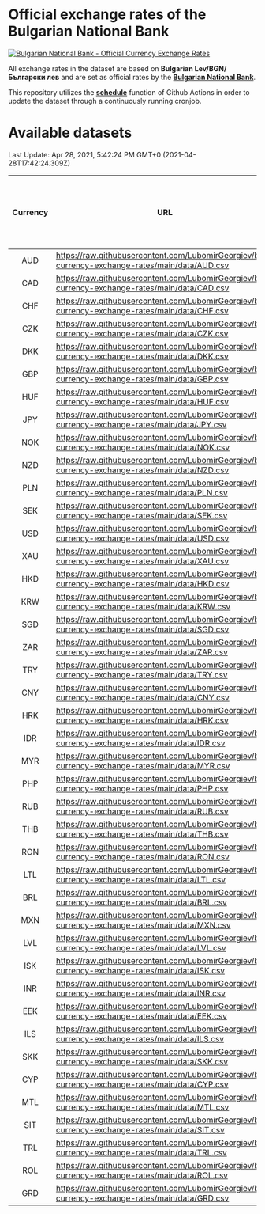# Official exchange rates of the Bulgarian National Bank

[![Bulgarian National Bank - Official Currency Exchange Rates](https://github.com/LubomirGeorgiev/bnb-currency-exchange-rates/actions/workflows/update-rates.yml/badge.svg?branch=main)](https://github.com/LubomirGeorgiev/bnb-currency-exchange-rates/actions/workflows/update-rates.yml)

All exchange rates in the dataset are based on **Bulgarian Lev/BGN/Български лев** and are set as official rates by the [**Bulgarian National Bank**](https://www.bnb.bg/Statistics/StExternalSector/StExchangeRates/StERForeignCurrencies/index.htm?toLang=_EN).

This repository utilizes the [**schedule**](https://docs.github.com/en/actions/reference/events-that-trigger-workflows) function of Github Actions in order to update the dataset through a continuously running cronjob.

# Available datasets

<!-- START LINKS (DO NOT EVER FU*ING DELETE THIS COMMENT FOR THE LOVE OF YOUR LIFE!!! IF YOU ARE CURIOS HOW IT WORKS, YOU CAN HAVE A LOOK AT ./src/updateReadme.ts) -->

Last Update: Apr 28, 2021, 5:42:24 PM GMT+0 (2021-04-28T17:42:24.309Z)

| Currency | URL                                                                                             | Number of records | Number of missing days that were filled in |
| :------: | ----------------------------------------------------------------------------------------------- | :---------------: | :----------------------------------------: |
|   AUD    | https://raw.githubusercontent.com/LubomirGeorgiev/bnb-currency-exchange-rates/main/data/AUD.csv |       7758        |                    2394                    |
|   CAD    | https://raw.githubusercontent.com/LubomirGeorgiev/bnb-currency-exchange-rates/main/data/CAD.csv |       7758        |                    2394                    |
|   CHF    | https://raw.githubusercontent.com/LubomirGeorgiev/bnb-currency-exchange-rates/main/data/CHF.csv |       7758        |                    2394                    |
|   CZK    | https://raw.githubusercontent.com/LubomirGeorgiev/bnb-currency-exchange-rates/main/data/CZK.csv |       7758        |                    2394                    |
|   DKK    | https://raw.githubusercontent.com/LubomirGeorgiev/bnb-currency-exchange-rates/main/data/DKK.csv |       7758        |                    2394                    |
|   GBP    | https://raw.githubusercontent.com/LubomirGeorgiev/bnb-currency-exchange-rates/main/data/GBP.csv |       7758        |                    2394                    |
|   HUF    | https://raw.githubusercontent.com/LubomirGeorgiev/bnb-currency-exchange-rates/main/data/HUF.csv |       7758        |                    2394                    |
|   JPY    | https://raw.githubusercontent.com/LubomirGeorgiev/bnb-currency-exchange-rates/main/data/JPY.csv |       7758        |                    2394                    |
|   NOK    | https://raw.githubusercontent.com/LubomirGeorgiev/bnb-currency-exchange-rates/main/data/NOK.csv |       7758        |                    2394                    |
|   NZD    | https://raw.githubusercontent.com/LubomirGeorgiev/bnb-currency-exchange-rates/main/data/NZD.csv |       7758        |                    2394                    |
|   PLN    | https://raw.githubusercontent.com/LubomirGeorgiev/bnb-currency-exchange-rates/main/data/PLN.csv |       7758        |                    2394                    |
|   SEK    | https://raw.githubusercontent.com/LubomirGeorgiev/bnb-currency-exchange-rates/main/data/SEK.csv |       7758        |                    2394                    |
|   USD    | https://raw.githubusercontent.com/LubomirGeorgiev/bnb-currency-exchange-rates/main/data/USD.csv |       7758        |                    2394                    |
|   XAU    | https://raw.githubusercontent.com/LubomirGeorgiev/bnb-currency-exchange-rates/main/data/XAU.csv |       7758        |                    2396                    |
|   HKD    | https://raw.githubusercontent.com/LubomirGeorgiev/bnb-currency-exchange-rates/main/data/HKD.csv |       7456        |                    2303                    |
|   KRW    | https://raw.githubusercontent.com/LubomirGeorgiev/bnb-currency-exchange-rates/main/data/KRW.csv |       7456        |                    2303                    |
|   SGD    | https://raw.githubusercontent.com/LubomirGeorgiev/bnb-currency-exchange-rates/main/data/SGD.csv |       7456        |                    2303                    |
|   ZAR    | https://raw.githubusercontent.com/LubomirGeorgiev/bnb-currency-exchange-rates/main/data/ZAR.csv |       7456        |                    2303                    |
|   TRY    | https://raw.githubusercontent.com/LubomirGeorgiev/bnb-currency-exchange-rates/main/data/TRY.csv |       5938        |                    1833                    |
|   CNY    | https://raw.githubusercontent.com/LubomirGeorgiev/bnb-currency-exchange-rates/main/data/CNY.csv |       5818        |                    1797                    |
|   HRK    | https://raw.githubusercontent.com/LubomirGeorgiev/bnb-currency-exchange-rates/main/data/HRK.csv |       5818        |                    1797                    |
|   IDR    | https://raw.githubusercontent.com/LubomirGeorgiev/bnb-currency-exchange-rates/main/data/IDR.csv |       5818        |                    1797                    |
|   MYR    | https://raw.githubusercontent.com/LubomirGeorgiev/bnb-currency-exchange-rates/main/data/MYR.csv |       5818        |                    1797                    |
|   PHP    | https://raw.githubusercontent.com/LubomirGeorgiev/bnb-currency-exchange-rates/main/data/PHP.csv |       5818        |                    1797                    |
|   RUB    | https://raw.githubusercontent.com/LubomirGeorgiev/bnb-currency-exchange-rates/main/data/RUB.csv |       5818        |                    1797                    |
|   THB    | https://raw.githubusercontent.com/LubomirGeorgiev/bnb-currency-exchange-rates/main/data/THB.csv |       5818        |                    1797                    |
|   RON    | https://raw.githubusercontent.com/LubomirGeorgiev/bnb-currency-exchange-rates/main/data/RON.csv |       5759        |                    1779                    |
|   LTL    | https://raw.githubusercontent.com/LubomirGeorgiev/bnb-currency-exchange-rates/main/data/LTL.csv |       5155        |                    1584                    |
|   BRL    | https://raw.githubusercontent.com/LubomirGeorgiev/bnb-currency-exchange-rates/main/data/BRL.csv |       4848        |                    1500                    |
|   MXN    | https://raw.githubusercontent.com/LubomirGeorgiev/bnb-currency-exchange-rates/main/data/MXN.csv |       4848        |                    1500                    |
|   LVL    | https://raw.githubusercontent.com/LubomirGeorgiev/bnb-currency-exchange-rates/main/data/LVL.csv |       4790        |                    1470                    |
|   ISK    | https://raw.githubusercontent.com/LubomirGeorgiev/bnb-currency-exchange-rates/main/data/ISK.csv |       4758        |                    1472                    |
|   INR    | https://raw.githubusercontent.com/LubomirGeorgiev/bnb-currency-exchange-rates/main/data/INR.csv |       4481        |                    1386                    |
|   EEK    | https://raw.githubusercontent.com/LubomirGeorgiev/bnb-currency-exchange-rates/main/data/EEK.csv |       4000        |                    1226                    |
|   ILS    | https://raw.githubusercontent.com/LubomirGeorgiev/bnb-currency-exchange-rates/main/data/ILS.csv |       3755        |                    1165                    |
|   SKK    | https://raw.githubusercontent.com/LubomirGeorgiev/bnb-currency-exchange-rates/main/data/SKK.csv |       2970        |                    912                     |
|   CYP    | https://raw.githubusercontent.com/LubomirGeorgiev/bnb-currency-exchange-rates/main/data/CYP.csv |       2906        |                    890                     |
|   MTL    | https://raw.githubusercontent.com/LubomirGeorgiev/bnb-currency-exchange-rates/main/data/MTL.csv |       2604        |                    799                     |
|   SIT    | https://raw.githubusercontent.com/LubomirGeorgiev/bnb-currency-exchange-rates/main/data/SIT.csv |       2542        |                    778                     |
|   TRL    | https://raw.githubusercontent.com/LubomirGeorgiev/bnb-currency-exchange-rates/main/data/TRL.csv |       1818        |                    559                     |
|   ROL    | https://raw.githubusercontent.com/LubomirGeorgiev/bnb-currency-exchange-rates/main/data/ROL.csv |       1697        |                    524                     |
|   GRD    | https://raw.githubusercontent.com/LubomirGeorgiev/bnb-currency-exchange-rates/main/data/GRD.csv |        361        |                    109                     |

<!-- END LINKS (DO NOT EVER FU*ING DELETE THIS COMMENT FOR THE LOVE OF YOUR LIFE!!! IF YOU ARE CURIOS HOW IT WORKS, YOU CAN HAVE A LOOK AT ./src/updateReadme.ts) -->
